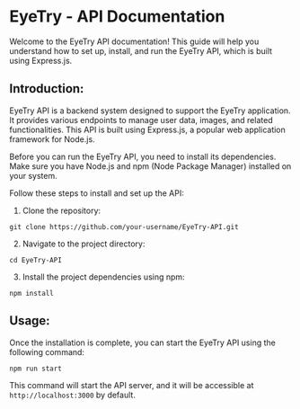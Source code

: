 # EyeTry - API Documentation

Welcome to the EyeTry API documentation! This guide will help you understand how to set up, install, and run the EyeTry API, which is built using Express.js.

## Introduction:

EyeTry API is a backend system designed to support the EyeTry application. It provides various endpoints to manage user data, images, and related functionalities. This API is built using Express.js, a popular web application framework for Node.js.

Before you can run the EyeTry API, you need to install its dependencies. Make sure you have Node.js and npm (Node Package Manager) installed on your system.

Follow these steps to install and set up the API:

1. Clone the repository:

```
git clone https://github.com/your-username/EyeTry-API.git
```

2. Navigate to the project directory:

```
cd EyeTry-API

```

3. Install the project dependencies using npm:

```
npm install
```

## Usage:

Once the installation is complete, you can start the EyeTry API using the following command:

```
npm run start
```

This command will start the API server, and it will be accessible at `http://localhost:3000` by default.
